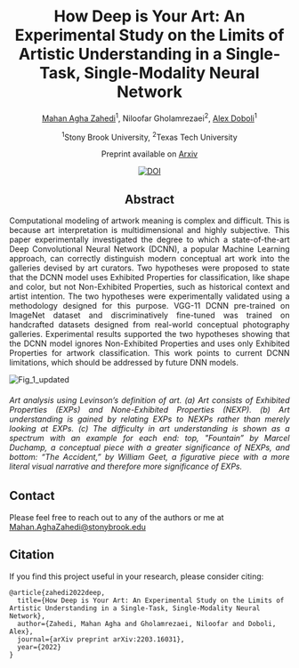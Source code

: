 <div align="center">
  
# **How Deep is Your Art: An Experimental Study on the Limits of Artistic Understanding in a Single-Task, Single-Modality Neural Network**
[Mahan Agha Zahedi](https://www.linkedin.com/in/mahanaghazahedi/)<sup>1</sup>, Niloofar Gholamrezaei<sup>2</sup>, [Alex Doboli](http://www.ece.stonybrook.edu/~adoboli/)<sup>1</sup>

<sup>1</sup>Stony Brook University, <sup>2</sup>Texas Tech University

Preprint available on [Arxiv](https://arxiv.org/abs/2203.16031)

[![DOI](https://zenodo.org/badge/798355329.svg)](https://zenodo.org/doi/10.5281/zenodo.11167489)

## Abstract
</div>

<div align="justify">
Computational modeling of artwork meaning is  complex and difficult. This is because art interpretation is multidimensional and highly subjective. This paper experimentally investigated the degree to which a state-of-the-art Deep Convolutional Neural Network (DCNN), a popular Machine Learning approach, can correctly distinguish modern conceptual art work into the galleries devised by art curators. Two hypotheses were proposed to state that the DCNN model uses Exhibited Properties for classification, like shape and color, but not Non-Exhibited Properties, such as historical context and artist intention. The two hypotheses were experimentally validated using a methodology designed for this purpose. VGG-11 DCNN pre-trained on ImageNet dataset and discriminatively fine-tuned was trained on handcrafted datasets designed from real-world conceptual photography galleries. Experimental results supported the two hypotheses showing that the DCNN model ignores Non-Exhibited Properties and uses only Exhibited Properties for artwork classification. This work points to current DCNN limitations, which should be addressed by future DNN models.



![Fig_1_updated](https://github.com/aghazahedim/How-Deep-is-Your-Art/assets/38115241/b7239a28-69c6-48a1-a9a9-4b25ef606173) 

###### Art analysis using Levinson’s definition of art. (a) Art consists of Exhibited Properties (EXPs) and None-Exhibited Properties (NEXP). (b) Art understanding is gained by relating EXPs to NEXPs rather than merely looking at EXPs. (c) The difficulty in art understanding is shown as a spectrum with an example for each end: top, "Fountain” by Marcel Duchamp, a conceptual piece with a greater significance of NEXPs, and bottom: “The Accident,” by William Geet, a figurative piece with a more literal visual narrative and therefore more significance of EXPs.
</div>

## Contact
Please feel free to reach out to any of the authors or me at [Mahan.AghaZahedi@stonybrook.edu](mailto:Mahan.AghaZahedi@stonybrook.edu)


## Citation
If you find this project useful in your research, please consider citing:
```
@article{zahedi2022deep,
  title={How Deep is Your Art: An Experimental Study on the Limits of Artistic Understanding in a Single-Task, Single-Modality Neural Network},
  author={Zahedi, Mahan Agha and Gholamrezaei, Niloofar and Doboli, Alex},
  journal={arXiv preprint arXiv:2203.16031},
  year={2022}
}
